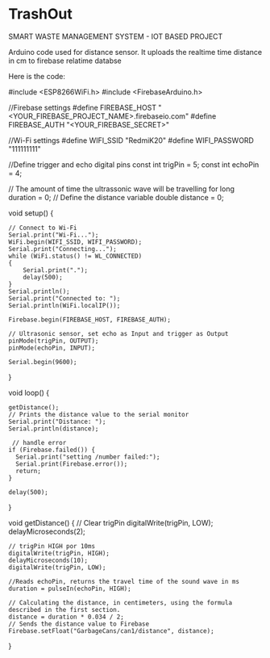 # TrashOut
SMART WASTE MANAGEMENT SYSTEM - IOT BASED PROJECT


Arduino code used for distance sensor. It uploads the realtime time distance in cm to firebase relatime databse

Here is the code:

#include <ESP8266WiFi.h>
#include <FirebaseArduino.h>

//Firebase settings
#define FIREBASE_HOST "<YOUR_FIREBASE_PROJECT_NAME>.firebaseio.com"
#define FIREBASE_AUTH "<YOUR_FIREBASE_SECRET>"

//Wi-Fi settings
#define WIFI_SSID "RedmiK20"
#define WIFI_PASSWORD "111111111"

//Define trigger and echo digital pins
const int trigPin = 5;
const int echoPin = 4;

// The amount of time the ultrassonic wave will be travelling for
long duration = 0;
// Define the distance variable
double distance = 0;

void setup()
{

    // Connect to Wi-Fi
    Serial.print("Wi-Fi...");
    WiFi.begin(WIFI_SSID, WIFI_PASSWORD);
    Serial.print("Connecting...");
    while (WiFi.status() != WL_CONNECTED)
    {
        Serial.print(".");
        delay(500);
    }
    Serial.println();
    Serial.print("Connected to: ");
    Serial.println(WiFi.localIP());

    Firebase.begin(FIREBASE_HOST, FIREBASE_AUTH);

    // Ultrasonic sensor, set echo as Input and trigger as Output
    pinMode(trigPin, OUTPUT);
    pinMode(echoPin, INPUT);

    Serial.begin(9600);
}

void loop()
{

    getDistance();
    // Prints the distance value to the serial monitor
    Serial.print("Distance: ");
    Serial.println(distance);

     // handle error 
    if (Firebase.failed()) { 
      Serial.print("setting /number failed:"); 
      Serial.print(Firebase.error());   
      return; 
    }
  
    delay(500);
}

void getDistance()
{
    // Clear trigPin
    digitalWrite(trigPin, LOW);
    delayMicroseconds(2);

    // trigPin HIGH por 10ms
    digitalWrite(trigPin, HIGH);
    delayMicroseconds(10);
    digitalWrite(trigPin, LOW);

    //Reads echoPin, returns the travel time of the sound wave in ms
    duration = pulseIn(echoPin, HIGH);

    // Calculating the distance, in centimeters, using the formula described in the first section.
    distance = duration * 0.034 / 2;
    // Sends the distance value to Firebase
    Firebase.setFloat("GarbageCans/can1/distance", distance);
   
    

}
